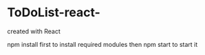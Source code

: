 # ToDoList-react-
created with React

npm install first to install required modules
then npm start to start it 
